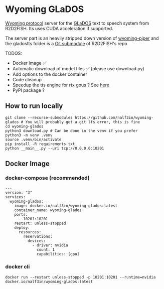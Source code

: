 # Wyoming GLaDOS

[Wyoming protocol](https://github.com/rhasspy/wyoming) server for the [GLaDOS](https://github.com/R2D2FISH/glados-tts) text to speech system from R2D2FISH. Its uses CUDA acceleration if supported.

The server part is an heavily stripped down version of [wyoming-piper](https://github.com/rhasspy/wyoming-piper) and the gladostts folder is a [Git submodule](https://git-scm.com/book/en/v2/Git-Tools-Submodules) of R2D2FISH's repo

TODOS: 
- Docker image ✅
- Automatic download of model files ✅ (please use download.py)
- Add options to the docker container
- Code cleanup
- Speedup the tts engine for rtx gpus ? See [here](https://developer.nvidia.com/tensorrt)
- PyPI package ? 

## How to run locally

```
git clone --recurse-submodules https://github.com/nalf3in/wyoming-glados # You will probably get a git lfs error, this is fine
cd wyoming-glados
python3 download.py # Can be done in the venv if you prefer
python3 -m venv .venv
source .venv/bin/activate
pip install -R requirements.txt
python __main__.py --uri tcp://0.0.0.0:10201
```

## Docker Image

### docker-compose (recommended)
```
---
version: "3"
services:
  wyoming-glados:
    image: docker.io/nalf3in/wyoming-glados:latest
    container_name: wyoming-glados
    ports:
      - 10201:10201
    restart: unless-stopped
    deploy:
      resources:
        reservations:
          devices:
            - driver: nvidia
              count: 1
              capabilities: [gpu]
```

### docker cli

```
docker run --restart unless-stopped -p 10201:10201 --runtime=nvidia docker.io/nalf3in/wyoming-glados:latest
```